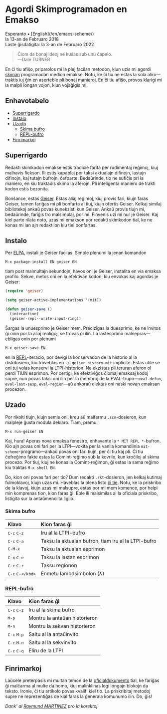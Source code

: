 Agordi Skimprogramadon en Emakso
================================

<div class="center">Esperanto ▪ [English](/en/emacs-scheme/)</div>
<div class="center">la 13-an de Februaro 2018</div>
<div class="center">Laste ĝisdatigita: la 3-an de Februaro 2022</div>

>Ĉiom da bonaj ideoj ne kuŝas sub unu ĉapelo.<br>
>―Dale TURNER

En ĉi tiu afiŝo, priparolos mi la plej facilan metodon, kiun uzis mi
agordi [skiman](https://eo.wikipedia.org/wiki/Skimo) programadan medion
emakse. Notu, ke ĉi tiu ne estas la sola aliro—traktis iuj ĝin en aserteble pli
bonaj manieroj. En ĉi tiu afiŝo, provos klarigi mi la malpli longan vojon, kiun
vojaĝigis mi.


<a name="et">Enhavotabelo</a>
-----------------------------

- [Superrigardo](#superrigardo)
- [Instalo](#instalo)
- [Uzado](#uzado)
  + [Skima bufro](#skimbufro)
  + [REPL-bufro](#replbufro)
- [Finrimarkoj](#finrimarkoj)


<a name="superrigardo">Superrigardo</a>
---------------------------------------

Redakti skimkodon emakse estis tradicie farita per rudimentaj reĝimoj, kiuj malhavis flekson. Ili
estis kapablaj por taksi aktualajn difinojn, lastajn difinojn, kaj tutajn bufrojn, ĉefparte.
Bedaŭrinde, tio ne sufiĉis pri la maniero, en kiu traktadis skimo la aferojn. Pli inteligenta
maniero de trakti kodon estis bezonita.

Bonŝance, estas [Geiser](http://www.nongnu.org/geiser/). Estas aliaj reĝimoj, kiuj provis
fari, kiujn faras Geiser, tamen fariĝas mi pli bonfarta al tiuj, kiujn ofertis Geiser. Kelkaj
similaj bibliotekoj ankaŭ povas kunekzisti kun Geiser. Ankaŭ provis tiujn mi, bedaŭrinde, fariĝis
tro malsimplaj, por mi. Finvenis uzi mi nur je Geiser. Kaj kiel parte rilata noto, uzas mi emakson
por redakti skimkodon tial, ke ne konas mi ian ajn redaktilon kiu tiel bonfartas.


<a name="instalo"></a>Instalo
-----------------------------

Per [ELPA](https://www.emacswiki.org/emacs/ELPA), instali je Geiser facilas. Simple plenumi la jenan
komandon

    M-x package-install EN geiser EN

tiam post malmultajn sekundojn, havos oni je Geiser, instalita en via emaksa
profilo. Sekve, metos oni en la efektivan kodon, kiu envokas kaj agordas je
Geiser:

```lisp
(require 'geiser)

(setq geiser-active-implementations '(mit))

(defun geiser-save ()
  (interactive)
  (geiser-repl--write-input-ring))
```

Ŝargas la unuesprimo je Geiser mem. Precizigas la duesprimo, ke ne invitos ĝi onin por la aliaj
realigoj, se trovas ĝi ilin. La lastesprimo malnepras—ebligas onin por plenumi

    M-x geiser-save EN

en la [REPL](https://en.wikipedia.org/wiki/Read%E2%80%93eval%E2%80%93print_loop)-iteracio, por
devigi la konservadon de la historio al la diskdosiero, kiu troveblas en `~/.geiser_history.mit`
implicite. Estas utile se oni tuj volas konservi la LTPI-historion. Ne ekzistas pli teruran aferon
ol perdi TIUN esprimon. Por certigi, ke efektiviĝos ĉiomaj emaksaj kodoj supre, nun povas taksi oni
ilin per la membroj de la EVAL-trupo—`eval-defun`, `eval-last-sexp`, `eval-region`—aŭ ankoraŭ
elektas oni naski novan emaksan procezon.


<a name="uzado"></a>Uzado
-------------------------

Por rikolti tiujn, kiujn semis oni, kreu aŭ malfermu `.scm`-dosieron, kun malpleje ĝusta modula
deklaro. Tiam, premu:

    M-x run-geiser EN

Kaj, hura! Aperas nova emaksa fenestro, enhavante la `* MIT REPL *`-bufron. Kio ajn povas oni fari
per la LTPI—vokita per la vanila komandlinia `mit-scheme`-programo—ankaŭ povas oni fari tiujn, per
ĉi tiu kaj pli. Ĉi tiu ĉefreĝimo fakte estas la Comint-reĝimo sub la kovrilo, kun kroĉiloj al skima
procezo. Por tiuj, kiuj ne konas la Comint-reĝimon, ĝi estas la sama reĝimo kiu traktas `M-x
shell EN`.

Do, kion oni povas fari per tio? Dum redakti `.rkt`-dosieron, jen kelkaj kutimaj fulmoklavoj, kiujn
uzas mi. Haveblas la plena listo [ĉi tie](http://www.nongnu.org/geiser/geiser_5.html#Cheat-sheet).
Notu, ke la priskribo de la klavoj, kiujn uzas mi malsupre, estas por mi mem komence, por helpi min
komprenas tion, kion faras ĝi. Eble ili malsimilas al la oficiala priskribo, listigita sur la
antaŭmenciita ligilo.


### <a name="skimbufro">Skima bufro</a>

| Klavo                         | Kion faras ĝi                                       |
| :---------------------------- | :-------------------------------------------------- |
| <kbd>C-c</kbd> <kbd>C-z</kbd> | Iru al la LTPI-bufro                                |
| <kbd>C-c</kbd> <kbd>C-a</kbd> | Taksu la aktualan bufron, tiam iru al la LTPI-bufro |
| <kbd>C-M-x</kbd>              | Taksu la aktualan esprimon                          |
| <kbd>C-x</kbd> <kbd>C-e</kbd> | Taksu la lastan esprimon                            |
| <kbd>C-c</kbd> <kbd>C-r</kbd> | Taksu regionon                                      |
| <kbd>C-c</kbd> <kbd>C-\</kbd> | Enmetu lambdsimbolon (λ)                            |


### <a name="replbufro">REPL-bufro</a>

| Klavo                         | Kion faras ĝi                  |
| :---------------------------- | :----------------------------- |
| <kbd>C-c</kbd> <kbd>C-z</kbd> | Iru al la skima bufro          |
| <kbd>M-p</kbd>                | Montru la antaŭan historieron  |
| <kbd>M-n</kbd>                | Montru la sekvan historieron   |
| <kbd>C-c</kbd> <kbd>M-p</kbd> | Saltu al la antaŭinvito        |
| <kbd>C-c</kbd> <kbd>M-n</kbd> | Saltu al la sekvinvito         |
| <kbd>C-c</kbd> <kbd>C-q</kbd> | Eliru de la LTPI               |


<a name="finrimarkoj"></a>Finrimarkoj
-------------------------------------

Laŭcele preterpasis mi multan temon de la [oficialdokumento](http://www.nongnu.org/geiser/) tial, ke
fariĝas ĝi malĉarma al multe da homo, kiuj malinklinas legi longajn blokojn da teksto. Ironie,
ĉi tiu artikolo povas kvalifi kiel tio. La priskribitaj metodoj supre ne reprezentiĝas de kial faras
la ĝenerala komunumo ilin. Do, ĝis!

_Dank’ al [Raymund MARTINEZ](https://zhaqenl.github.io) pro la korektoj._
